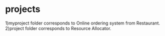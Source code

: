 # projects
1)myproject folder corresponds to Online ordering system  from Restaurant.
2)project folder corresponds to Resource Allocator.
